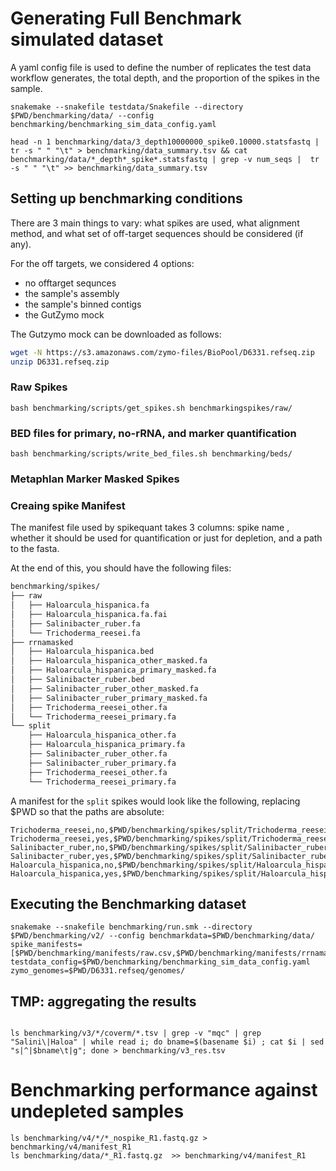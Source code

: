 # Generating Full Benchmark simulated dataset
A yaml config file is used to define the number of replicates the test data workflow generates, the total depth, and the proportion of the spikes in the sample.

```
snakemake --snakefile testdata/Snakefile --directory $PWD/benchmarking/data/ --config benchmarking/benchmarking_sim_data_config.yaml

head -n 1 benchmarking/data/3_depth10000000_spike0.10000.statsfastq |  tr -s " " "\t" > benchmarking/data_summary.tsv && cat benchmarking/data/*_depth*_spike*.statsfastq | grep -v num_seqs |  tr -s " " "\t" >> benchmarking/data_summary.tsv

```

## Setting up benchmarking conditions
There are 3 main things to vary: what spikes are used, what alignment method, and what set of off-target sequences should be considered (if any).

For the off targets, we considered 4 options:
- no offtarget sequnces
- the sample's assembly
- the sample's binned contigs
- the GutZymo mock

The Gutzymo mock can be downloaded as follows:


```sh
wget -N https://s3.amazonaws.com/zymo-files/BioPool/D6331.refseq.zip
unzip D6331.refseq.zip
```

### Raw Spikes
```
bash benchmarking/scripts/get_spikes.sh benchmarkingspikes/raw/
```

### BED files for primary, no-rRNA, and marker quantification
```
bash benchmarking/scripts/write_bed_files.sh benchmarking/beds/
```


<!-- ### rRNA Masked Spikes -->
<!-- Bedtools is needed for this script; It masks the rRNA from the references in benchmarking/spikes/split/. -->

<!-- ``` -->
<!-- bash benchmarking/scripts/get_spikes_and_mask_rRNAs.sh benchmarking/spikes/rrnamasked/ -->

<!-- ``` -->


### Metaphlan Marker Masked Spikes

<TBD>

### Creaing spike Manifest

The manifest file used by spikequant takes 3 columns: spike name , whether it should be used for quantification or just for depletion, and a path to the fasta.

At the end of this, you should have the following files:
```sh
benchmarking/spikes/
├── raw
│   ├── Haloarcula_hispanica.fa
│   ├── Haloarcula_hispanica.fa.fai
│   ├── Salinibacter_ruber.fa
│   └── Trichoderma_reesei.fa
├── rrnamasked
│   ├── Haloarcula_hispanica.bed
│   ├── Haloarcula_hispanica_other_masked.fa
│   ├── Haloarcula_hispanica_primary_masked.fa
│   ├── Salinibacter_ruber.bed
│   ├── Salinibacter_ruber_other_masked.fa
│   ├── Salinibacter_ruber_primary_masked.fa
│   ├── Trichoderma_reesei_other.fa
│   └── Trichoderma_reesei_primary.fa
└── split
    ├── Haloarcula_hispanica_other.fa
    ├── Haloarcula_hispanica_primary.fa
    ├── Salinibacter_ruber_other.fa
    ├── Salinibacter_ruber_primary.fa
    ├── Trichoderma_reesei_other.fa
    └── Trichoderma_reesei_primary.fa
```

A manifest for the `split` spikes would look like the following, replacing $PWD so that the paths are absolute:
```
Trichoderma_reesei,no,$PWD/benchmarking/spikes/split/Trichoderma_reesei_other.fa
Trichoderma_reesei,yes,$PWD/benchmarking/spikes/split/Trichoderma_reesei_primary.fa
Salinibacter_ruber,no,$PWD/benchmarking/spikes/split/Salinibacter_ruber_other.fa
Salinibacter_ruber,yes,$PWD/benchmarking/spikes/split/Salinibacter_ruber_primary.fa
Haloarcula_hispanica,no,$PWD/benchmarking/spikes/split/Haloarcula_hispanica_other.fa
Haloarcula_hispanica,yes,$PWD/benchmarking/spikes/split/Haloarcula_hispanica_primary.fa
```


## Executing the Benchmarking dataset

```
snakemake --snakefile benchmarking/run.smk --directory $PWD/benchmarking/v2/ --config benchmarkdata=$PWD/benchmarking/data/ spike_manifests=[$PWD/benchmarking/manifests/raw.csv,$PWD/benchmarking/manifests/rrnamasked.csv,$PWD/benchmarking/manifests/split.csv] testdata_config=$PWD/benchmarking/benchmarking_sim_data_config.yaml zymo_genomes=$PWD/D6331.refseq/genomes/
```

## TMP: aggregating the results
```

ls benchmarking/v3/*/coverm/*.tsv | grep -v "mqc" | grep "Salini\|Haloa" | while read i; do bname=$(basename $i) ; cat $i | sed "s|^|$bname\t|g"; done > benchmarking/v3_res.tsv
```


# Benchmarking performance against undepleted samples
```
ls benchmarking/v4/*/*_nospike_R1.fastq.gz > benchmarking/v4/manifest_R1
ls benchmarking/data/*_R1.fastq.gz  >> benchmarking/v4/manifest_R1
```
